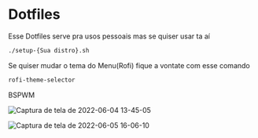 # Dotfiles

Esse Dotfiles serve pra usos pessoais mas se quiser usar ta aí


```sh
./setup-{Sua distro}.sh
```
Se quiser mudar o tema do Menu(Rofi) fique a vontate com esse comando
```sh
rofi-theme-selector
```
BSPWM

![Captura de tela de 2022-06-04 13-45-05](https://user-images.githubusercontent.com/69542644/172023362-09c3a496-4152-4388-8c16-aee71e35478a.png)

![Captura de tela de 2022-06-05 16-06-10](https://user-images.githubusercontent.com/69542644/172072594-520327fd-381d-4cba-9d32-b70f75d2bd7e.png)
